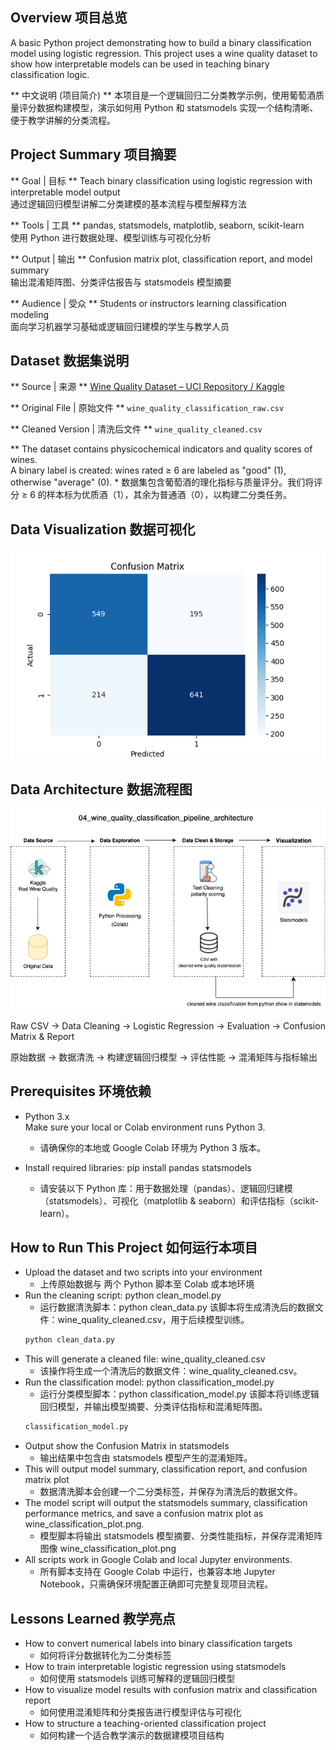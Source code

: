 ## Overview 项目总览

A basic Python project demonstrating how to build a binary classification model using logistic regression. This project uses a wine quality dataset to show how interpretable models can be used in teaching binary classification logic.

** 中文说明 (项目简介) **  本项目是一个逻辑回归二分类教学示例，使用葡萄酒质量评分数据构建模型，演示如何用 Python 和 statsmodels 实现一个结构清晰、便于教学讲解的分类流程。

## Project Summary 项目摘要

** Goal | 目标 **  Teach binary classification using logistic regression with interpretable model output  
通过逻辑回归模型讲解二分类建模的基本流程与模型解释方法  

** Tools | 工具 **  pandas, statsmodels, matplotlib, seaborn, scikit-learn  
使用 Python 进行数据处理、模型训练与可视化分析  

** Output | 输出 **  Confusion matrix plot, classification report, and model summary  
输出混淆矩阵图、分类评估报告与 statsmodels 模型摘要  

** Audience | 受众 **  Students or instructors learning classification modeling  
面向学习机器学习基础或逻辑回归建模的学生与教学人员

## Dataset 数据集说明

** Source | 来源 **  [Wine Quality Dataset – UCI Repository / Kaggle](https://www.kaggle.com/datasets/rajyellow46/wine-quality)

** Original File | 原始文件 **  `wine_quality_classification_raw.csv`  

** Cleaned Version | 清洗后文件 **  `wine_quality_cleaned.csv`  

** The dataset contains physicochemical indicators and quality scores of wines.  
    A binary label is created: wines rated ≥ 6 are labeled as "good" (1), otherwise "average" (0).
    * 数据集包含葡萄酒的理化指标与质量评分。我们将评分 ≥ 6 的样本标为优质酒（1），其余为普通酒（0），以构建二分类任务。

## Data Visualization 数据可视化

![Confusion Matrix](wine_classification_plot.png)

## Data Architecture 数据流程图

![Pipeline Diagram](wine_quality_classification_pipeline.png)

Raw CSV → Data Cleaning → Logistic Regression → Evaluation → Confusion Matrix & Report

原始数据 → 数据清洗 → 构建逻辑回归模型 → 评估性能 → 混淆矩阵与指标输出

## Prerequisites 环境依赖

- Python 3.x  
  Make sure your local or Colab environment runs Python 3.
  * 请确保你的本地或 Google Colab 环境为 Python 3 版本。

- Install required libraries:
  pip install pandas statsmodels 
  * 请安装以下 Python 库：用于数据处理（pandas）、逻辑回归建模（statsmodels）、可视化（matplotlib & seaborn）和评估指标（scikit-learn）。

## How to Run This Project 如何运行本项目

- Upload the dataset and two scripts into your environment
   * 上传原始数据与 两个 Python 脚本至 Colab 或本地环境
- Run the cleaning script: python clean_model.py
   * 运行数据清洗脚本：python clean_data.py 该脚本将生成清洗后的数据文件：wine_quality_cleaned.csv，用于后续模型训练。 
   ```bash
   python clean_data.py
   ```
- This will generate a cleaned file: wine_quality_cleaned.csv
   * 该操作将生成一个清洗后的数据文件：wine_quality_cleaned.csv。
- Run the classification model: python classification_model.py
   * 运行分类模型脚本：python classification_model.py 该脚本将训练逻辑回归模型，并输出模型摘要、分类评估指标和混淆矩阵图。 
   ```bash
   classification_model.py
   ```
- Output show the Confusion Matrix in statsmodels
   * 输出结果中包含由 statsmodels 模型产生的混淆矩阵。 
- This will output model summary, classification report, and confusion matrix plot
   * 数据清洗脚本会创建一个二分类标签，并保存为清洗后的数据文件。
- The model script will output the statsmodels summary, classification performance metrics, and save a confusion matrix plot as wine_classification_plot.png.
   * 模型脚本将输出 statsmodels 模型摘要、分类性能指标，并保存混淆矩阵图像 wine_classification_plot.png
- All scripts work in Google Colab and local Jupyter environments.
   * 所有脚本支持在 Google Colab 中运行，也兼容本地 Jupyter Notebook，只需确保环境配置正确即可完整复现项目流程。

## Lessons Learned 教学亮点

- How to convert numerical labels into binary classification targets
   * 如何将评分数据转化为二分类标签
- How to train interpretable logistic regression using statsmodels
   * 如何使用 statsmodels 训练可解释的逻辑回归模型
- How to visualize model results with confusion matrix and classification report
   * 如何使用混淆矩阵和分类报告进行模型评估与可视化
- How to structure a teaching-oriented classification project
   * 如何构建一个适合教学演示的数据建模项目结构
